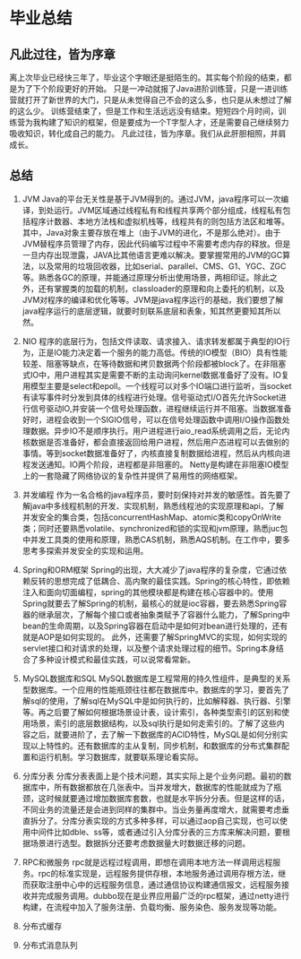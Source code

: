 # 毕业总结

## 凡此过往，皆为序章
离上次毕业已经快三年了，毕业这个字眼还是挺陌生的。其实每个阶段的结束，都是为了下个阶段更好的开始。
只是一冲动就报了Java进阶训练营，只是一进训练营就打开了新世界的大门，只是从未觉得自己不会的这么多，也只是从未想过了解的这么少。
训练营结束了，但是工作和生活远远没有结束。短短四个月时间，训练营为我构建了知识的框架，但是要成为一个T字型人才，还是需要自己继续努力吸收知识，转化成自己的能力。
凡此过往，皆为序章。我们从此肝胆相照，并肩成长。

## 总结
1. JVM
Java的平台无关性是基于JVM得到的。通过JVM，java程序可以一次编译，到处运行。JVM区域通过线程私有和线程共享两个部分组成，线程私有包括程序计数器、本地方法栈和虚拟机栈等，线程共有的则包括方法区和堆等。其中，Java对象主要存放在堆上（由于JVM的进化，不是那么绝对）。由于JVM替程序员管理了内存，因此代码编写过程中不需要考虑内存的释放。但是一旦内存出现泄露，JAVA比其他语言更难以解决。要掌握常用的JVM的GC算法，以及常用的垃圾回收器，比如serial、parallel、CMS、G1、YGC、ZGC等。熟悉各GC的原理，并能通过原理分析出使用场景，两相印证。除此之外，还有掌握类的加载的机制，classloader的原理和向上委托的机制，以及JVM对程序的编译和优化等等。JVM是java程序运行的基础，我们要想了解java程序运行的底层逻辑，就要时刻联系底层和表象，知其然更要知其所以然。

2. NIO
程序的底层行为，包括文件读取、请求接入、请求转发都属于典型的IO行为，正是IO能力决定着一个服务的能力高低。传统的IO模型（BIO）具有性能较差、阻塞等缺点，在等待数据和拷贝数据两个阶段都被block了。在非阻塞式IO中，用户进程其实是需要不断的主动询问kernel数据准备好了没有。IO复用模型主要是select和epoll。一个线程可以对多个IO端口进行监听，当socket有读写事件时分发到具体的线程进行处理。信号驱动式I/O首先允许Socket进行信号驱动IO,并安装一个信号处理函数，进程继续运行并不阻塞。当数据准备好时，进程会收到一个SIGIO信号，可以在信号处理函数中调用I/O操作函数处理数据。异步IO不是顺序执行。用户进程进行aio_read系统调用之后，无论内核数据是否准备好，都会直接返回给用户进程，然后用户态进程可以去做别的事情。等到socket数据准备好了，内核直接复制数据给进程，然后从内核向进程发送通知。IO两个阶段，进程都是非阻塞的。
Netty是构建在非阻塞IO模型上的一套隐藏了网络协议的复杂性并提供了易用性的网络框架。

3. 并发编程
作为一名合格的java程序员，要时刻保持对并发的敏感性。首先要了解java中多线程机制的开发、实现机制，熟悉线程池的实现原理和api，了解并发安全的集合类，包括concurrentHashMap、atomic类和copyOnWrite类；同时还要熟悉volatile、synchronized和锁的实现和jvm原理，熟悉juc包中并发工具类的使用和原理，熟悉CAS机制，熟悉AQS机制。在工作中，要多思考多探索并发安全的实现和运用。

4. Spring和ORM框架
Spring的出现，大大减少了java程序的复杂度，它通过依赖反转的思想完成了低耦合、高内聚的最佳实践。Spring的核心特性，即依赖注入和面向切面编程，spring的其他模块都是构建在核心容器中的。使用Spring就要去了解Spring的机制，最核心的就是ioc容器，要去熟悉Spring容器的继承层次，了解每个接口或者抽象类赋予了容器什么能力，了解Spring中bean的生命周期，以及Spring容器在启动中是如何对bean进行处理的，还有就是AOP是如何实现的。
此外，还需要了解SpringMVC的实现，如何实现的servlet接口和对请求的处理，以及整个请求处理过程的细节。Spring本身结合了多种设计模式和最佳实践，可以说常看常新。

5. MySQL数据库和SQL
MySQL数据库是工程常用的持久性组件，是典型的关系型数据库。一个应用的性能瓶颈往往都在数据库中。数据库的学习，要首先了解sql的使用，了解sql在MySQL中是如何执行的，比如解释器、执行器、引擎等。再之后要了解如何根据场景设计表，设计索引，各种类型索引的区别和使用场景，索引的底层数据结构，以及sql执行是如何走索引的。了解了这些内容之后，就要进阶了，去了解一下数据库的ACID特性，MySQL是如何分别实现以上特性的。还有数据库的主从复制，同步机制，和数据库的分布式集群配置和运行机制。学习数据库，就要联系理论看实际。

6. 分库分表
分库分表表面上是个技术问题，其实实际上是个业务问题。最初的数据库中，所有数据都放在几张表中。当并发增大，数据库的性能就成为了瓶颈，这时候就要通过增加数据库套数，也就是水平拆分分表。但是这样的话，不同业务的流量还是会进到同样的集群中。当业务量再度增大，就需要考虑垂直拆分了。分库分表实现的方式多种多样，可以通过aop自己实现，也可以使用中间件比如dble、ss等，或者通过引入分库分表的三方库来解决问题，要根据场景进行选型。数据拆分还要考虑数据量大时数据迁移的问题。

7. RPC和微服务
rpc就是远程过程调用，即想在调用本地方法一样调用远程服务。rpc的标准实现是，远程服务提供存根，本地服务通过调用存根方法，继而获取注册中心中的远程服务信息，通过通信协议构建通信报文，远程服务接收并完成服务调用。dubbo现在是业界应用最广泛的rpc框架，通过netty进行构建，在流程中加入了服务注册、负载均衡、服务染色、服务发现等功能。

8. 分布式缓存


9. 分布式消息队列
